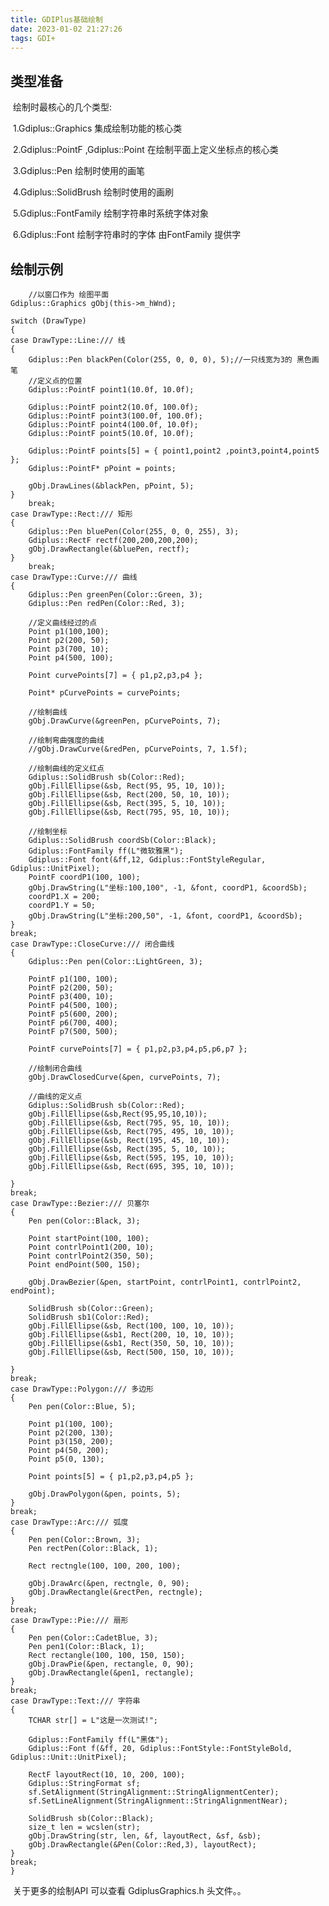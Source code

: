 ```yaml
---
title: GDIPlus基础绘制
date: 2023-01-02 21:27:26
tags: GDI+
---
```


## 类型准备

​	绘制时最核心的几个类型:

​	1.Gdiplus::Graphics  集成绘制功能的核心类

​	2.Gdiplus::PointF ,Gdiplus::Point   在绘制平面上定义坐标点的核心类

​    3.Gdiplus::Pen 绘制时使用的画笔

​    4.Gdiplus::SolidBrush 绘制时使用的画刷

​	5.Gdiplus::FontFamily 绘制字符串时系统字体对象

​	6.Gdiplus::Font 绘制字符串时的字体 由FontFamily 提供字



## 绘制示例

		//以窗口作为 绘图平面
	Gdiplus::Graphics gObj(this->m_hWnd);
	
	switch (DrawType)
	{
	case DrawType::Line:/// 线
	{
		Gdiplus::Pen blackPen(Color(255, 0, 0, 0), 5);//一只线宽为3的 黑色画笔
		//定义点的位置
		Gdiplus::PointF point1(10.0f, 10.0f);
	
		Gdiplus::PointF point2(10.0f, 100.0f);
		Gdiplus::PointF point3(100.0f, 100.0f);
		Gdiplus::PointF point4(100.0f, 10.0f);
		Gdiplus::PointF point5(10.0f, 10.0f);
	
		Gdiplus::PointF points[5] = { point1,point2 ,point3,point4,point5 };
		Gdiplus::PointF* pPoint = points;
	
		gObj.DrawLines(&blackPen, pPoint, 5);
	}
		break;
	case DrawType::Rect:/// 矩形
	{
		Gdiplus::Pen bluePen(Color(255, 0, 0, 255), 3);
		Gdiplus::RectF rectf(200,200,200,200);
		gObj.DrawRectangle(&bluePen, rectf);
	}
		break;
	case DrawType::Curve:/// 曲线
	{
		Gdiplus::Pen greenPen(Color::Green, 3);
		Gdiplus::Pen redPen(Color::Red, 3);
	
		//定义曲线经过的点
		Point p1(100,100);
		Point p2(200, 50);
		Point p3(700, 10);
		Point p4(500, 100);
	
		Point curvePoints[7] = { p1,p2,p3,p4 };
	
		Point* pCurvePoints = curvePoints;
	
		//绘制曲线
		gObj.DrawCurve(&greenPen, pCurvePoints, 7);
	
		//绘制弯曲强度的曲线
		//gObj.DrawCurve(&redPen, pCurvePoints, 7, 1.5f);
	
		//绘制曲线的定义红点
		Gdiplus::SolidBrush sb(Color::Red);
		gObj.FillEllipse(&sb, Rect(95, 95, 10, 10));
		gObj.FillEllipse(&sb, Rect(200, 50, 10, 10));
		gObj.FillEllipse(&sb, Rect(395, 5, 10, 10));
		gObj.FillEllipse(&sb, Rect(795, 95, 10, 10));
	
		//绘制坐标
		Gdiplus::SolidBrush coordSb(Color::Black);
		Gdiplus::FontFamily ff(L"微软雅黑");
		Gdiplus::Font font(&ff,12, Gdiplus::FontStyleRegular, Gdiplus::UnitPixel);
		PointF coordP1(100, 100);
		gObj.DrawString(L"坐标:100,100", -1, &font, coordP1, &coordSb);
		coordP1.X = 200;
		coordP1.Y = 50;
		gObj.DrawString(L"坐标:200,50", -1, &font, coordP1, &coordSb);
	}
	break;
	case DrawType::CloseCurve:/// 闭合曲线
	{
		Gdiplus::Pen pen(Color::LightGreen, 3);
		
		PointF p1(100, 100);
		PointF p2(200, 50);
		PointF p3(400, 10);
		PointF p4(500, 100);
		PointF p5(600, 200);
		PointF p6(700, 400);
		PointF p7(500, 500);
	
		PointF curvePoints[7] = { p1,p2,p3,p4,p5,p6,p7 };
	
		//绘制闭合曲线
		gObj.DrawClosedCurve(&pen, curvePoints, 7);
	
		//曲线的定义点
		Gdiplus::SolidBrush sb(Color::Red);
		gObj.FillEllipse(&sb,Rect(95,95,10,10));
		gObj.FillEllipse(&sb, Rect(795, 95, 10, 10));
		gObj.FillEllipse(&sb, Rect(795, 495, 10, 10));
		gObj.FillEllipse(&sb, Rect(195, 45, 10, 10));
		gObj.FillEllipse(&sb, Rect(395, 5, 10, 10));
		gObj.FillEllipse(&sb, Rect(595, 195, 10, 10));
		gObj.FillEllipse(&sb, Rect(695, 395, 10, 10));
	
	}
	break;
	case DrawType::Bezier:/// 贝塞尔
	{
		Pen pen(Color::Black, 3);
	
		Point startPoint(100, 100);
		Point contrlPoint1(200, 10);
		Point contrlPoint2(350, 50);
		Point endPoint(500, 150);
	
		gObj.DrawBezier(&pen, startPoint, contrlPoint1, contrlPoint2, endPoint);
	
		SolidBrush sb(Color::Green);
		SolidBrush sb1(Color::Red);
		gObj.FillEllipse(&sb, Rect(100, 100, 10, 10));
		gObj.FillEllipse(&sb1, Rect(200, 10, 10, 10));
		gObj.FillEllipse(&sb1, Rect(350, 50, 10, 10));
		gObj.FillEllipse(&sb, Rect(500, 150, 10, 10));
	
	}
	break;
	case DrawType::Polygon:/// 多边形
	{
		Pen pen(Color::Blue, 5);
	
		Point p1(100, 100);
		Point p2(200, 130);
		Point p3(150, 200);
		Point p4(50, 200);
		Point p5(0, 130);
	
		Point points[5] = { p1,p2,p3,p4,p5 };
	
		gObj.DrawPolygon(&pen, points, 5);
	}
	break;
	case DrawType::Arc:/// 弧度
	{
		Pen pen(Color::Brown, 3);
		Pen rectPen(Color::Black, 1);
	
		Rect rectngle(100, 100, 200, 100);
	
		gObj.DrawArc(&pen, rectngle, 0, 90);
		gObj.DrawRectangle(&rectPen, rectngle);
	}
	break;
	case DrawType::Pie:/// 扇形
	{
		Pen pen(Color::CadetBlue, 3);
		Pen pen1(Color::Black, 1);
		Rect rectangle(100, 100, 150, 150);
		gObj.DrawPie(&pen, rectangle, 0, 90);
		gObj.DrawRectangle(&pen1, rectangle);
	}
	break;
	case DrawType::Text:/// 字符串
	{
		TCHAR str[] = L"这是一次测试!";
	
		Gdiplus::FontFamily ff(L"黑体");
		Gdiplus::Font f(&ff, 20, Gdiplus::FontStyle::FontStyleBold, Gdiplus::Unit::UnitPixel);
			
		RectF layoutRect(10, 10, 200, 100);
		Gdiplus::StringFormat sf;
		sf.SetAlignment(StringAlignment::StringAlignmentCenter);
		sf.SetLineAlignment(StringAlignment::StringAlignmentNear);
	
		SolidBrush sb(Color::Black);
		size_t len = wcslen(str);
		gObj.DrawString(str, len, &f, layoutRect, &sf, &sb);
		gObj.DrawRectangle(&Pen(Color::Red,3), layoutRect);
	}
	break;
	}

​	关于更多的绘制API 可以查看  GdiplusGraphics.h 头文件。。
